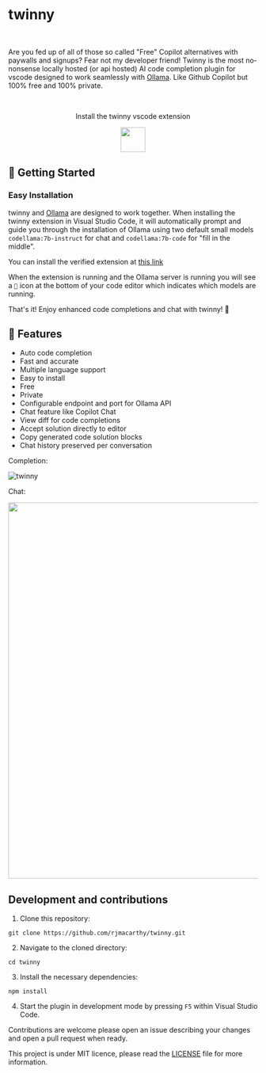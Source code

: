 # twinny

<br>

Are you fed up of all of those so called "Free" Copilot alternatives with paywalls and signups?  Fear not my developer friend!  Twinny is the most no-nonsense locally hosted (or api hosted) AI code completion plugin for vscode designed to work seamlessly with [Ollama](https://github.com/jmorganca/ollama). Like Github Copilot but 100% free and 100% private.

<br>

<div align="center">
    <p>
      Install the twinny vscode extension
    </p>
    <a href="https://marketplace.visualstudio.com/items?itemName=rjmacarthy.twinny">
      <img src="https://code.visualstudio.com/assets/images/code-stable.png" height="50" />
    </a>
</div>



## 🚀 Getting Started

### Easy Installation

twinny and [Ollama](https://github.com/jmorganca/ollama) are designed to work together. When installing the twinny extension in Visual Studio Code, it will automatically prompt and guide you through the installation of Ollama using two default small models `codellama:7b-instruct` for chat and `codellama:7b-code` for "fill in the middle".

You can install the verified extension at [this link](https://marketplace.visualstudio.com/items?itemName=rjmacarthy.twinny)

When the extension is running and the Ollama server is running you will see a `🤖` icon at the bottom of your code editor which indicates which models are running.

That's it! Enjoy enhanced code completions and chat with twinny! 🎉

## 🤖 Features

- Auto code completion
- Fast and accurate
- Multiple language support
- Easy to install
- Free
- Private
- Configurable endpoint and port for Ollama API
- Chat feature like Copilot Chat
- View diff for code completions
- Accept solution directly to editor
- Copy generated code solution blocks
- Chat history preserved per conversation

Completion:

![twinny](https://github.com/rjmacarthy/twinny/assets/5537428/95a1d8d5-f2fb-47b3-b246-23ff822464c3)

Chat:

<img src="https://github.com/rjmacarthy/twinny/assets/5537428/56373e39-3f25-4db8-9c55-612289f3fde3" width="760"/>

## Development and contributions

1. Clone this repository:

```
git clone https://github.com/rjmacarthy/twinny.git
```

2. Navigate to the cloned directory:

```
cd twinny
```

3. Install the necessary dependencies:

```
npm install
```

4. Start the plugin in development mode by pressing `F5` within Visual Studio Code.

Contributions are welcome please open an issue describing your changes and open a pull request when ready.

This project is under MIT licence, please read the [LICENSE](https://github.com/rjmacarthy/twinny/blob/master/LICENSE) file for more information.
